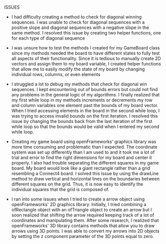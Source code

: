 ISSUES

* I had difficulty creating a method to check for diagonal winning sequences. I was unable to check for diagonal sequences with a 
positive slope and diagonal sequences with a negative slope in the same method. I resolved this issue by creating two helper functions, 
one for each type of diagonal sequence

* I was unsure how to test the methods I created for my GameBoard class since my methods needed the board to have different states
to fully test all aspects of their functionality. Since it is tedious to manually create 2D vectors and assign them to my board 
variable, I created helper functions that allow me to easily modify the state of my board by changing individual rows, columns, or
even elements

* I struggled a lot to debug my methods that check for diagonal win sequences. I kept encountering out of bounds errors but could not 
find any problems in the general logic of my algorithms. I finally realized that my first while loop in my methods increments or decrements
my row and column variables one element past the bounds of my board vector. When I tried accessing elements in the board in the second 
while loop, I was trying to access invalid bounds on the first iteration. I resolved this issue by changing the bounds back from
the last iteration of the first while loop so that the bounds would be valid when I entered my second while loop.

* Creating my game board using openFrameworks' graphics library was more time consuming and problematic than I expected. The coordinate system 
was set up differently than I am used to and it took me a lot of trial and error to find the right dimensions for my board and center it properly.
I also had trouble separating the different squares in my game board. My board would look like a giant rectangle rather than a grid resembling 
a Connect4 board. I solved this issue by using the drawLine method to draw vertical and horizontal lines on the boundaries between different 
squares on the grid. Thus, it is now easy to identify the individual squares that the grid is composed of.

* I ran into some issues when I tried to create a arrow object using openFrameworks' 2D graphics library. Initially, I tried combining a 
ofRectangle object with an ofTriangle object to create an arrow but I soon realized that shifting the arrow required keeping track of a lot 
of coordinates and manipulating them. After some research, I realized that openFrameworks' 3D library contains methods that allow you to draw 
arrows using 3D points. I was able to convert my arrows into 2D objects by setting the z component parameter of the 3D points equal to zero.
